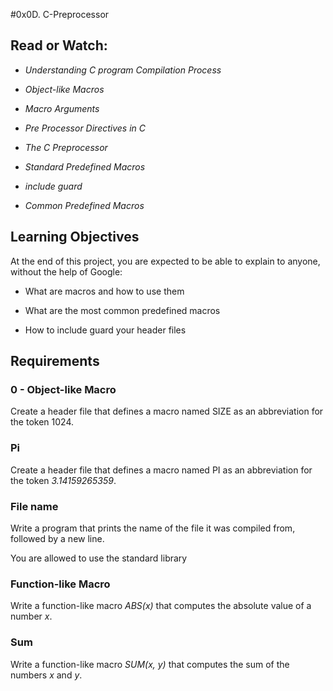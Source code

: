#0x0D. C-Preprocessor
## Read or Watch:
- *Understanding C program Compilation Process*

- *Object-like Macros*

- *Macro Arguments*

- *Pre Processor Directives in C*

- *The C Preprocessor*

- *Standard Predefined Macros*

- *include guard*

- *Common Predefined Macros*

## Learning Objectives
At the end of this project, you are expected to be able to explain to anyone, without the help of Google:

- What are macros and how to use them

- What are the most common predefined macros

- How to include guard your header files

## Requirements
### 0 - Object-like Macro
Create a header file that defines a macro named SIZE as an abbreviation for the token 1024.
### Pi
Create a header file that defines a macro named PI as an abbreviation for the token *3.14159265359*.
### File name
Write a program that prints the name of the file it was compiled from, followed by a new line.

You are allowed to use the standard library
### Function-like Macro
Write a function-like macro *ABS(x)* that computes the absolute value of a number *x*.
### Sum
Write a function-like macro *SUM(x, y)* that computes the sum of the numbers *x* and *y*.

